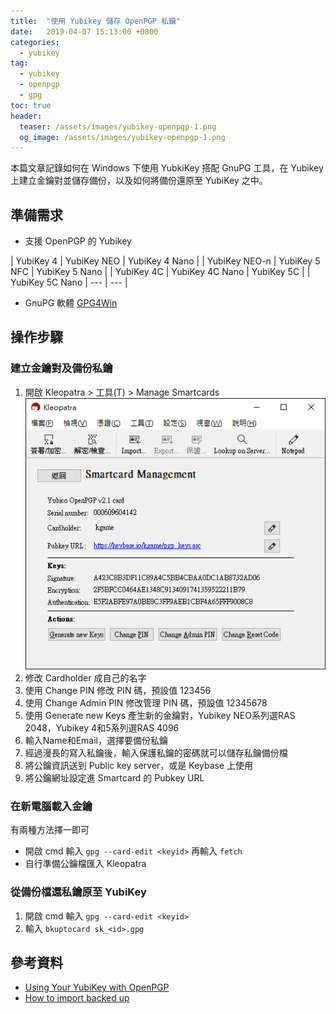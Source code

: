 ```yaml
---
title:  "使用 Yubikey 儲存 OpenPGP 私鑰"
date:   2019-04-07 15:13:00 +0800
categories:
  - yubikey
tag:
  - yubikey
  - openpgp
  - gpg
toc: true
header:
  teaser: /assets/images/yubikey-openpgp-1.png
  og_image: /assets/images/yubikey-openpgp-1.png
---
```

本篇文章記錄如何在 Windows 下使用 YubkiKey 搭配 GnuPG 工具，在 Yubikey 上建立金鑰對並儲存備份，以及如何將備份還原至 YubiKey 之中。

## 準備需求
- 支援 OpenPGP 的 Yubikey

| YubiKey 4 | YubiKey NEO | YubiKey 4 Nano |
| YubiKey NEO-n | YubiKey 5 NFC | YubiKey 5 Nano |
| YubiKey 4C | YubiKey 4C Nano | YubiKey 5C |
| YubiKey 5C Nano | --- | --- |


- GnuPG 軟體 [GPG4Win](https://www.gpg4win.org/download.html)

## 操作步驟
### 建立金鑰對及備份私鑰
1. 開啟 Kleopatra > 工具(T) > Manage Smartcards
![/yubikey-openpgp-1](/assets/images/yubikey-openpgp-1.png)
2. 修改 Cardholder 成自己的名字
3. 使用 Change PIN 修改 PIN 碼，預設值 123456
4. 使用 Change Admin PIN 修改管理 PIN 碼，預設值 12345678
5. 使用 Generate new Keys 產生新的金鑰對，Yubikey NEO系列選RAS 2048，Yubikey 4和5系列選RAS 4096
6. 輸入Name和Email，選擇要備份私鑰
7. 經過漫長的寫入私鑰後，輸入保護私鑰的密碼就可以儲存私鑰備份檔
8. 將公鑰資訊送到 Public key server，或是 Keybase 上使用
9. 將公鑰網址設定進 Smartcard 的 Pubkey URL

### 在新電腦載入金鑰
有兩種方法擇一即可
- 開啟 cmd 輸入 `gpg --card-edit <keyid>` 再輸入 `fetch`
- 自行準備公鑰檔匯入 Kleopatra

### 從備份檔還私鑰原至 YubiKey
1. 開啟 cmd 輸入 `gpg --card-edit <keyid>`
2. 輸入 `bkuptocard sk_<id>.gpg`

## 參考資料
- [Using Your YubiKey with OpenPGP](https://support.yubico.com/support/solutions/articles/15000006420-using-your-yubikey-with-openpgp)
- [How to import backed up](https://support.nitrokey.com/t/how-to-import-backed-up-encryption-key-sk-id-gpg/868)
